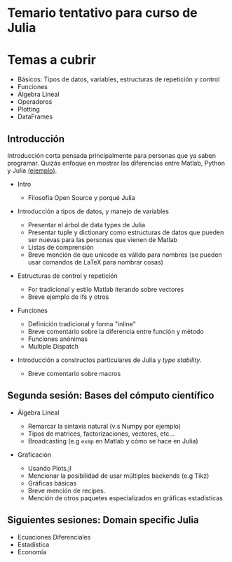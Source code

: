 # Temario tentativo para curso de Julia

# Temas a cubrir

- Básicos: Tipos de datos, variables, estructuras de repetición y 
  control
- Funciones
- Álgebra Lineal
- Operadores
- Plotting
- DataFrames

## Introducción
Introducción corta pensada principalmente para personas que ya saben 
programar. Quizás enfoque en mostrar las diferencias entre Matlab, 
Python y Julia [(ejemplo)](https://cheatsheets.quantecon.org/).

- Intro
	- Filosofía Open Source y porqué Julia

- Introducción a tipos de datos, y manejo de variables
	- Presentar el árbol de data types de Julia
	- Presentar tuple y dictionary como estructuras de datos que 
	  pueden ser nuevas para las personas que vienen de Matlab
	- Listas de comprensión
	- Breve mención de que unicode es válido para nombres (se pueden 
	  usar comandos de LaTeX para nombrar cosas)

- Estructuras de control y repetición
	- For tradicional y estilo Matlab iterando sobre vectores
	- Breve ejemplo de ifs y otros

- Funciones
	- Definición tradicional y forma "inline"
	- Breve comentario sobre la diferencia entre función y método
	- Funciones anónimas
	- Multiple Dispatch

- Introducción a constructos particulares de Julia y _type stability_.
	- Breve comentario sobre macros

## Segunda sesión: Bases del cómputo científico

- Álgebra Lineal
	- Remarcar la sintaxis natural (v.s Numpy por ejemplo)
	- Tipos de matrices, factorizaciones, vectores, etc...
	- Broadcasting (e.g `exmp` en Matlab y cómo se hace en Julia)

- Graficación
	- Usando Plots.jl
	- Mencionar la posibilidad de usar múltiples backends (e.g Tikz)
	- Gráficas básicas
	- Breve mención de recipes.
	- Mención de otros paquetes especializados en gráficas 
	  estadísticas

## Siguientes sesiones: Domain specific Julia
- Ecuaciones Diferenciales
- Estadística
- Economía
